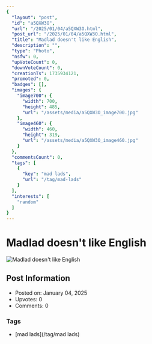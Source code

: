```yaml
---
{
  "layout": "post",
  "id": "a5QXW3O",
  "url": "/2025/01/04/a5QXW3O.html",
  "post_url": "/2025/01/04/a5QXW3O.html",
  "title": "Madlad doesn't like English",
  "description": "",
  "type": "Photo",
  "nsfw": 0,
  "upVoteCount": 0,
  "downVoteCount": 0,
  "creationTs": 1735934121,
  "promoted": 0,
  "badges": [],
  "images": {
    "image700": {
      "width": 700,
      "height": 485,
      "url": "/assets/media/a5QXW3O_image700.jpg"
    },
    "image460": {
      "width": 460,
      "height": 319,
      "url": "/assets/media/a5QXW3O_image460.jpg"
    }
  },
  "commentsCount": 0,
  "tags": [
    {
      "key": "mad lads",
      "url": "/tag/mad-lads"
    }
  ],
  "interests": [
    "random"
  ]
}
---
```


# Madlad doesn't like English

![Madlad doesn't like English](/assets/media/a5QXW3O_image700.jpg)

## Post Information

- Posted on: January 04, 2025
- Upvotes: 0
- Comments: 0

### Tags

- [mad lads](/tag/mad lads)
